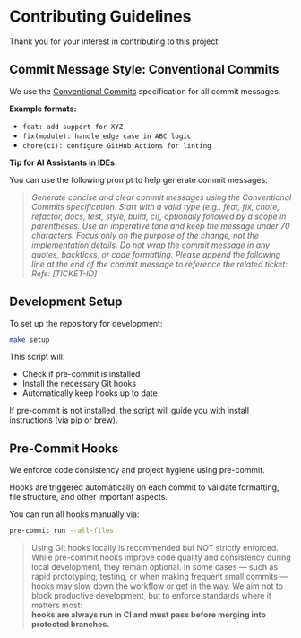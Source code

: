 # Contributing Guidelines

Thank you for your interest in contributing to this project!

## Commit Message Style: Conventional Commits

We use the [Conventional Commits](https://www.conventionalcommits.org/en/v1.0.0/)
specification for all commit messages.

**Example formats:**
* `feat: add support for XYZ`  
* `fix(module): handle edge case in ABC logic`  
* `chore(ci): configure GitHub Actions for linting`

**Tip for AI Assistants in IDEs:**

You can use the following prompt to help generate commit messages:

> *Generate concise and clear commit messages using the Conventional Commits
> specification. Start with a valid type (e.g., feat, fix, chore, refactor,
> docs, test, style, build, ci), optionally followed by a scope in parentheses.
> Use an imperative tone and keep the message under 70 characters. Focus only
> on the purpose of the change, not the implementation details. Do not wrap the
> commit message in any quotes, backticks, or code formatting.
> Please append the following line at the end of the commit message to reference the related ticket:
> Refs: [TICKET-ID]*

## Development Setup

To set up the repository for development:

```bash
make setup
```

This script will:
* Check if pre-commit is installed
* Install the necessary Git hooks
* Automatically keep hooks up to date

If pre-commit is not installed, the script will guide you with install
instructions (via pip or brew).

## Pre-Commit Hooks

We enforce code consistency and project hygiene using pre-commit.

Hooks are triggered automatically on each commit to validate formatting,
file structure, and other important aspects.

You can run all hooks manually via:
```bash
pre-commit run --all-files
```

> Using Git hooks locally is recommended but NOT strictly enforced.
While pre-commit hooks improve code quality and consistency during local
development, they remain optional. In some cases — such as rapid
prototyping, testing, or when making frequent small commits — hooks may
slow down the workflow or get in the way. We aim not to block productive
development, but to enforce standards where it matters most:  
**hooks are always run in CI and must pass before merging into protected branches.**
